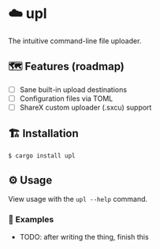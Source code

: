 # ☁️ upl

The intuitive command-line file uploader.

## 🗺️ Features (roadmap)

- [ ] Sane built-in upload destinations
- [ ] Configuration files via TOML
- [ ] ShareX custom uploader (.sxcu) support

## 🏗️ Installation

```bash
$ cargo install upl
```

## ⚙️ Usage

View usage with the `upl --help` command.

### 🤔 Examples

- TODO: after writing the thing, finish this
